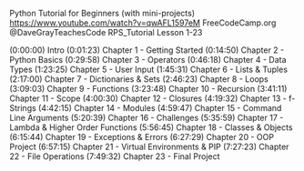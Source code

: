 Python Tutorial for Beginners (with mini-projects) 
https://www.youtube.com/watch?v=qwAFL1597eM
FreeCodeCamp.org @DaveGrayTeachesCode RPS_Tutorial Lesson 1-23

(0:00:00) Intro 
(0:01:23) Chapter 1 - Getting Started 
(0:14:50) Chapter 2 - Python Basics 
(0:29:58) Chapter 3 - Operators 
(0:46:18) Chapter 4 - Data Types 
(1:23:25) Chapter 5 - User Input 
(1:45:31) Chapter 6 - Lists & Tuples 
(2:17:00) Chapter 7 - Dictionaries & Sets 
(2:46:23) Chapter 8 - Loops 
(3:09:03) Chapter 9 - Functions 
(3:23:48) Chapter 10 - Recursion 
(3:41:11) Chapter 11 - Scope 
(4:00:30) Chapter 12 - Closures
(4:19:32) Chapter 13 - f-Strings 
(4:42:15) Chapter 14 - Modules 
(4:59:47) Chapter 15 - Command Line Arguments 
(5:20:39) Chapter 16 - Challenges 
(5:35:59) Chapter 17 - Lambda & Higher Order Functions 
(5:56:45) Chapter 18 - Classes & Objects 
(6:15:44) Chapter 19 - Exceptions & Errors 
(6:27:29) Chapter 20 - OOP Project 
(6:57:15) Chapter 21 - Virtual Environments & PIP 
(7:27:23) Chapter 22 - File Operations 
(7:49:32) Chapter 23 - Final Project